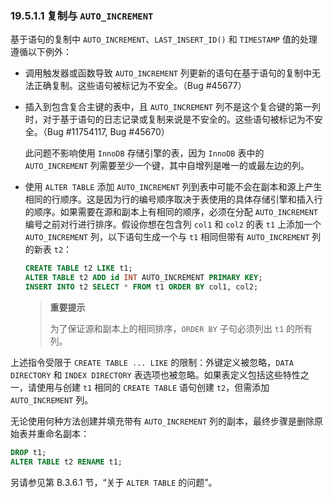 ### 19.5.1.1 复制与 `AUTO_INCREMENT`

基于语句的复制中 `AUTO_INCREMENT`、`LAST_INSERT_ID()` 和 `TIMESTAMP` 值的处理遵循以下例外：

- 调用触发器或函数导致 `AUTO_INCREMENT` 列更新的语句在基于语句的复制中无法正确复制。这些语句被标记为不安全。（Bug #45677）

- 插入到包含复合主键的表中，且 `AUTO_INCREMENT` 列不是这个复合键的第一列时，对于基于语句的日志记录或复制来说是不安全的。这些语句被标记为不安全。（Bug #11754117, Bug #45670）

  此问题不影响使用 `InnoDB` 存储引擎的表，因为 `InnoDB` 表中的 `AUTO_INCREMENT` 列需要至少一个键，其中自增列是唯一的或最左边的列。

- 使用 `ALTER TABLE` 添加 `AUTO_INCREMENT` 列到表中可能不会在副本和源上产生相同的行顺序。这是因为行的编号顺序取决于表使用的具体存储引擎和插入行的顺序。如果需要在源和副本上有相同的顺序，必须在分配 `AUTO_INCREMENT` 编号之前对行进行排序。假设你想在包含列 `col1` 和 `col2` 的表 `t1` 上添加一个 `AUTO_INCREMENT` 列，以下语句生成一个与 `t1` 相同但带有 `AUTO_INCREMENT` 列的新表 `t2`：

  ```sql
  CREATE TABLE t2 LIKE t1;
  ALTER TABLE t2 ADD id INT AUTO_INCREMENT PRIMARY KEY;
  INSERT INTO t2 SELECT * FROM t1 ORDER BY col1, col2;
  ```

  > **重要提示**
  >
  > 为了保证源和副本上的相同排序，`ORDER BY` 子句必须列出 `t1` 的所有列。


上述指令受限于 `CREATE TABLE ... LIKE` 的限制：外键定义被忽略，`DATA DIRECTORY` 和 `INDEX DIRECTORY` 表选项也被忽略。如果表定义包括这些特性之一，请使用与创建 `t1` 相同的 `CREATE TABLE` 语句创建 `t2`，但需添加 `AUTO_INCREMENT` 列。

无论使用何种方法创建并填充带有 `AUTO_INCREMENT` 列的副本，最终步骤是删除原始表并重命名副本：

```sql
DROP t1;
ALTER TABLE t2 RENAME t1;
```

另请参见第 B.3.6.1 节，“关于 `ALTER TABLE` 的问题”。